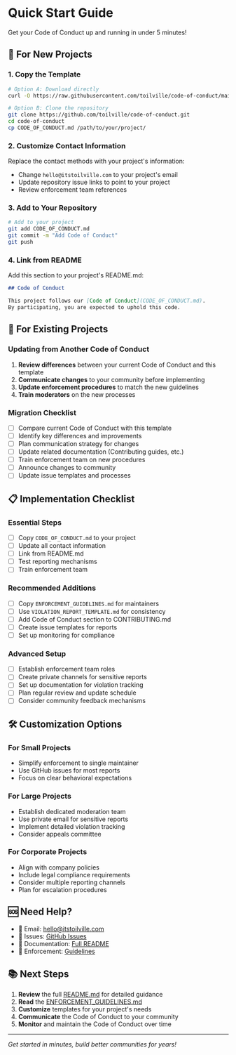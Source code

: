 # Quick Start Guide

Get your Code of Conduct up and running in under 5 minutes!

## 🚀 For New Projects

### 1. Copy the Template
```bash
# Option A: Download directly
curl -O https://raw.githubusercontent.com/toilville/code-of-conduct/main/CODE_OF_CONDUCT.md

# Option B: Clone the repository
git clone https://github.com/toilville/code-of-conduct.git
cd code-of-conduct
cp CODE_OF_CONDUCT.md /path/to/your/project/
```

### 2. Customize Contact Information
Replace the contact methods with your project's information:
- Change `hello@itstoilville.com` to your project's email
- Update repository issue links to point to your project
- Review enforcement team references

### 3. Add to Your Repository
```bash
# Add to your project
git add CODE_OF_CONDUCT.md
git commit -m "Add Code of Conduct"
git push
```

### 4. Link from README
Add this section to your project's README.md:
```markdown
## Code of Conduct

This project follows our [Code of Conduct](CODE_OF_CONDUCT.md). 
By participating, you are expected to uphold this code.
```

## 🔄 For Existing Projects

### Updating from Another Code of Conduct

1. **Review differences** between your current Code of Conduct and this template
2. **Communicate changes** to your community before implementing
3. **Update enforcement procedures** to match the new guidelines
4. **Train moderators** on the new processes

### Migration Checklist
- [ ] Compare current Code of Conduct with this template
- [ ] Identify key differences and improvements
- [ ] Plan communication strategy for changes
- [ ] Update related documentation (Contributing guides, etc.)
- [ ] Train enforcement team on new procedures
- [ ] Announce changes to community
- [ ] Update issue templates and processes

## 📋 Implementation Checklist

### Essential Steps
- [ ] Copy `CODE_OF_CONDUCT.md` to your project
- [ ] Update all contact information
- [ ] Link from README.md
- [ ] Test reporting mechanisms
- [ ] Train enforcement team

### Recommended Additions
- [ ] Copy `ENFORCEMENT_GUIDELINES.md` for maintainers
- [ ] Use `VIOLATION_REPORT_TEMPLATE.md` for consistency
- [ ] Add Code of Conduct section to CONTRIBUTING.md
- [ ] Create issue templates for reports
- [ ] Set up monitoring for compliance

### Advanced Setup
- [ ] Establish enforcement team roles
- [ ] Create private channels for sensitive reports
- [ ] Set up documentation for violation tracking
- [ ] Plan regular review and update schedule
- [ ] Consider community feedback mechanisms

## 🛠️ Customization Options

### For Small Projects
- Simplify enforcement to single maintainer
- Use GitHub issues for most reports
- Focus on clear behavioral expectations

### For Large Projects
- Establish dedicated moderation team
- Use private email for sensitive reports
- Implement detailed violation tracking
- Consider appeals committee

### For Corporate Projects
- Align with company policies
- Include legal compliance requirements
- Consider multiple reporting channels
- Plan for escalation procedures

## 🆘 Need Help?

- 📧 Email: hello@itstoilville.com
- 🐛 Issues: [GitHub Issues](https://github.com/toilville/code-of-conduct/issues)
- 📖 Documentation: [Full README](README.md)
- 🔧 Enforcement: [Guidelines](ENFORCEMENT_GUIDELINES.md)

## 📚 Next Steps

1. **Review** the full [README.md](README.md) for detailed guidance
2. **Read** the [ENFORCEMENT_GUIDELINES.md](ENFORCEMENT_GUIDELINES.md) 
3. **Customize** templates for your project's needs
4. **Communicate** the Code of Conduct to your community
5. **Monitor** and maintain the Code of Conduct over time

---

*Get started in minutes, build better communities for years!*
